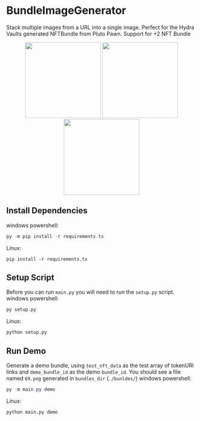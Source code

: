 # BundleImageGenerator
Stack multiple images from a URL into a single image. Perfect for the Hydra Vaults generated NFTBundle from Pluto Pawn. 
Support for +2 NFT Bundle

<p align="center">
  <img src="https://github.com/DegenDwarfs/BungleImageGenerator/blob/main/img/examples/2.png" width="200">
  <img src="https://github.com/DegenDwarfs/BungleImageGenerator/blob/main/img/examples/3.png" width="200">
  <img src="https://github.com/DegenDwarfs/BungleImageGenerator/blob/main/img/examples/6.png" width="200">
</p>


## Install Dependencies
windows powershell:
```powershell
py -m pip install -r requirements.tx
```
Linux:
```console
pip install -r requirements.tx
```

## Setup Script
Before you can run `main.py` you will need to run the `setup.py` script.
windows powershell:
```powershell
py setup.py
```
Linux:
```console
python setup.py
```

## Run Demo
Generate a demo bundle, using `test_nft_data` as the test array of tokenURI links and `demo_bundle_id` as the demo `bundle_id`.
You should see a file named `69.png` generated in `bundles_dir` (`./bunldes/`)
windows powershell:
```powershell
py -m main.py demo
```
Linux:
```console
python main.py demo
```
